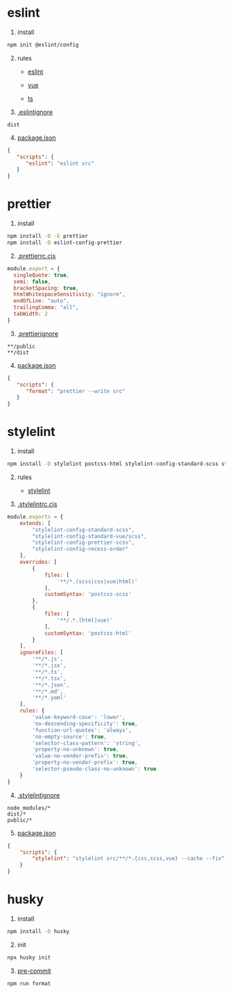 # eslint

1. install

```sh
npm init @eslint/config
```

2. rules

   - [eslint](https://eslint.org/docs/latest/rules)

   - [vue](https://eslint.vuejs.org/rules/)

   - [ts](https://typescript-eslint.io/rules/)

3. [.eslintignore](./.eslintignore)

```ignore
dist
```

4. [package.json](./package.json)

```json
{
   "scripts": {
      "eslint": "eslint src"
   }
}
```

# prettier

1. install

```sh
npm install -D -E prettier
npm install -D eslint-config-prettier
```

2. [.prettierrc.cjs](./.prettierrc.cjs)

```javascript
module.export = {
  singleQuote: true,
  semi: false,
  bracketSpacing: true,
  htmlWhitespaceSensitivity: "ignore",
  endOfLine: "auto",
  trailingComma: "all",
  tabWidth: 2
}

```

3. [.prettierignore](./.prettierignore)

```ignore
**/public
**/dist
```

4. [package.json](./package.json)

```json
{
   "scripts": {
      "format": "prettier --write src"
   }
}
```

# stylelint

1. install

```sh
npm install -D stylelint postcss-html stylelint-config-standard-scss stylelint-config-standard-vue stylelint-config-prettier-scss stylelint-config-recess-order
```

2. rules

   - [stylelint](https://stylelint.io/user-guide/rules)

3. [.stylelintrc.cjs](./.stylelintrc.cjs)

```javascript
module.exports = {
    extends: [
        "stylelint-config-standard-scss",
        "stylelint-config-standard-vue/scss",
        "stylelint-config-prettier-scss",
        "stylelint-config-recess-order"
    ],
    overrides: [
        {
            files: [
                '**/*.(scss|css|vue|html)'
            ],
            customSyntax: 'postcss-scss'
        },
        {
            files: [
                '**/.*.(html|vue)'
            ],
            customSyntax: 'postcss-html'
        }
    ],
    ignoreFiles: [
        '**/*.js',
        '**/*.jsx',
        '**/*.ts',
        '**/*.tsx',
        '**/*.json',
        '**/*.md',
        '**/*.yaml'
    ],
    rules: {
        'value-keyword-case': 'lower',
        'no-descending-specificity': true,
        'function-url-quotes': 'always',
        'no-empty-source': true,
        'selector-class-pattern': 'string',
        'property-no-unknown': true,
        'value-no-vendor-prefix': true,
        'property-no-vendor-prefix': true,
        'selector-pseudo-class-no-unknown': true
    }
}
```

4. [.stylelintignore](./.stylelintignore)

```ignore
node_modules/*
dist/*
public/*
```

5. [package.json](./package.json)

```json
{
    "scripts": {
        "stylelint": "stylelint src/**/*.{css,scss,vue} --cache --fix"
    }
}
```

# husky

1. install

```sh
npm install -D husky
```

2. init

```sh
npx husky init
```

3. [pre-commit](./.husky/pre-commit)

```sh
npm run format
```

